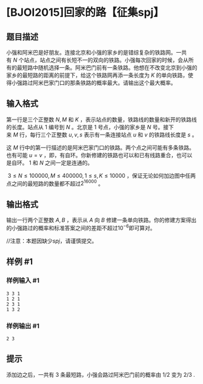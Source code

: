 # [BJOI2015]回家的路【征集spj】

## 题目描述

小强和阿米巴是好朋友。连接北京和小强的家乡的是错综复杂的铁路网。一共有$~N~$个站点，站点之间有长短不一的双向的铁路。小强每次回家的时候，会从所有的最短路中随机选择一条。阿米巴门前有一条铁路。他想在不改变北京到小强的家乡的最短路的距离的前提下，给这个铁路网再添一条长度为$~K~$的单向铁路，使得小强路过阿米巴家门口的那条铁路的概率最大。请输出这个最大概率。

## 输入格式

第一行是三个正整数$~N,M~$和$~K~$，表示站点的数量，铁路线的数量和新开的铁路线的长度。站点从$~1~$编号到$~N~$。北京是$~1~$号点，小强的家乡是$~N~$号。接下来$~M~$行，每行三个正整数$~u,v,s~$表示有一条连接站点$~u~$和$~v~$的铁路线长度是$~s~$。

这$~M~$行中的第一行描述的是阿米巴家门口的铁路。两个点之间可能有多条铁路。也有可能$~u=v~$，即，有自环。你新修建的铁路也可以和已有线路重合，也可以是自环。$~1~$和$~N~$之间一定是连通的。

$~3\leq N\leq 100000,M\leq 400000,1\leq s,K≤10000~$，保证无论如何加边图中任两点之间的最短路的数量都不超过$2^{16000}~$。

## 输出格式

输出一行两个正整数$~A,B~$，表示从$~A~$向$~B~$修建一条单向铁路。你的修建方案得出的小强路过的概率和标准答案之间的差距不超过$10^{-6}$即可算对。

//注意：本题因缺少$spj$，请谨慎提交。

## 样例 #1

### 样例输入 #1
```
3 3 1
1 2 1
2 3 1
1 3 2
```

### 样例输出 #1

```
2 3
```

## 提示

添加边之后，一共有$~3~$条最短路，小强会路过阿米巴门前的概率由$~1/2~$变为$~2/3~$.
